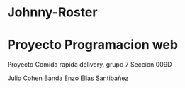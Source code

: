 # Johnny-Roster
# Proyecto Programacion web 


Proyecto Comida rapida delivery, grupo 7
Seccion 009D

Julio Cohen Banda
Enzo  Elias Santibañez

